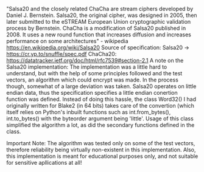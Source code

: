 "Salsa20 and the closely related ChaCha are stream ciphers developed by Daniel J. Bernstein. Salsa20, the original cipher, was designed in 2005, then later submitted to the eSTREAM European Union cryptographic validation process by Bernstein. ChaCha is a modification of Salsa20 published in 2008. It uses a new round function that increases diffusion and increases performance on some architectures" - wikipedia https://en.wikipedia.org/wiki/Salsa20
Source of specification: Salsa20 -> https://cr.yp.to/snuffle/spec.pdf ChaCha20: https://datatracker.ietf.org/doc/html/rfc7539#section-2.1
A note on the Salsa20 implementation: The implementation was a little hard to understand, but with the help of some principles followed and the test vectors, an algorithm which could encrypt was made. In the process though, somewhat of a large deviation was taken. Salsa20 operates on little endian data, thus the specification specifies a little endian conertion function was defined. Instead of doing this hassle, the class Word32() I had originally written for Blake2 (in 64 bits) takes care of the convertion (which itself relies on Python's inbuilt functions such as int.from_bytes(), int.to_bytes() with the byteorder argument being 'little'. Usage of this class simplified the algorithm a lot, as did the secondary functions defined in the class.

Important Note: The algorithm was tested only on some of the test vectors, therefore reliability being virtually non-existent in this implementation. Also, this implementation is meant for educational purposes only, and not suitable for sensitive apllications at all! 
